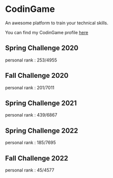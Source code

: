 # CodinGame
An awesome platform to train your technical skills.

You can find my CodinGame profile [here](https://www.codingame.com/profile/68b1d8648d510eb174bee05b4076773c4359603)

## Spring Challenge 2020

personal rank : 253/4955

## Fall Challenge 2020

personal rank : 201/7011

## Spring Challenge 2021

personal rank : 439/6867

## Spring Challenge 2022

personal rank : 185/7695

## Fall Challenge 2022

personal rank : 45/4577
